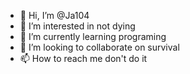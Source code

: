- 👋 Hi, I’m @Ja104
- 👀 I’m interested in not dying
- 🌱 I’m currently learning programing
- 💞️ I’m looking to collaborate on survival
- 📫 How to reach me don't do it
